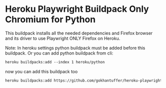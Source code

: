 # Heroku Playwright Buildpack Only Chromium for Python

This buildpack installs all the needed dependencies and Firefox browser and its driver to use Playwright ONLY Firefox on Heroku.

Note: In heroku settings python buildpack must be added before this buildpack. Or you can add python buildpack from cli:

```txt
heroku buildpacks:add --index 1 heroku/python
```

now you can add this buildpack too
```txt
heroku buildpacks:add https://github.com/gokhantuffer/heroku-playwright-buildpack-chromium.git -a my-app
```
